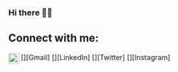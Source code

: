 ### Hi there 👋🏼

## Connect with me:
[][Gmail]
[<img align="left" width="22px" src="https://cdn.jsdelivr.net/npm/simple-icons@v3/icons/linkedin.svg">][LinkedIn]
[][Twitter]
[][Instagram]
